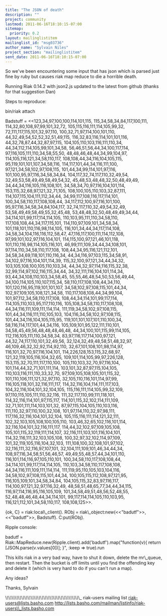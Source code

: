 ```yaml
---
title: "The JSON of death"
description: ""
project: community
lastmod: 2011-06-16T18:10:15-07:00
sitemap:
  priority: 0.2
layout: mailinglistitem
mailinglist_id: "msg03736"
author_name: "Sylvain Niles"
project_section: "mailinglistitem"
sent_date: 2011-06-16T18:10:15-07:00
---
```



So we've been encountering some input that has json which is parsed
just fine by ruby but causes riak map reduce to die a horrible death.

Running Riak 0.14.2 with json2.js updated to the latest from github
(thanks for that suggestion Dan)

Steps to reproduce:

bin/riak attach

Badstuff = &lt;&lt;123,34,97,100,100,114,101,115,
 115,34,58,34,84,117,100,111,
 114,32,80,108,97,99,101,32,72,
 105,115,116,111,114,105,99,32,
 72,111,117,115,101,32,97,110,
 100,32,71,97,114,100,101,110,
 44,32,49,54,52,52,32,51,49,115,
 116,32,83,116,114,101,101,116,
 44,32,78,87,44,32,87,97,115,
 104,105,110,103,116,111,110,34,
 44,34,112,114,105,99,101,34,58,
 56,46,51,56,44,34,100,117,114,
 97,116,105,111,110,34,58,55,50,
 48,48,46,48,44,34,99,104,97,
 114,105,116,121,34,58,110,117,
 108,108,44,34,116,104,105,115,
 95,119,101,101,107,34,58,116,
 114,117,101,44,34,116,111,100,
 97,121,34,58,102,97,108,115,
 101,44,34,99,114,101,97,116,
 101,100,95,97,116,34,58,34,84,
 104,117,32,74,117,110,32,49,54,
 32,49,53,58,49,49,58,49,54,32,
 45,48,53,48,48,32,50,48,49,49,
 34,44,34,116,105,116,108,101,
 34,58,34,70,97,116,104,101,114,
 153,115,32,68,97,121,32,71,105,
 108,100,105,110,103,32,87,111,
 114,107,115,104,111,112,34,44,
 34,99,117,108,116,117,114,101,
 100,34,58,110,117,108,108,44,
 34,117,112,100,97,116,101,100,
 95,97,116,34,58,34,84,104,117,
 32,74,117,110,32,49,54,32,49,
 53,58,49,49,58,49,55,32,45,48,
 53,48,48,32,50,48,49,49,34,44,
 34,114,101,99,117,114,114,105,
 110,103,95,111,110,34,58,110,
 117,108,108,44,34,117,115,101,
 114,110,97,109,101,34,58,34,
 101,118,101,110,116,98,114,105,
 116,101,34,44,34,117,114,108,
 34,58,34,104,116,116,112,58,47,
 47,116,117,100,111,114,112,108,
 97,99,101,102,97,116,104,101,
 114,115,100,97,121,46,101,118,
 101,110,116,98,114,105,116,101,
 46,99,111,109,34,44,34,108,101,
 97,114,110,34,58,110,117,108,
 108,44,34,95,116,121,112,101,
 34,58,34,69,118,101,110,116,34,
 44,34,116,97,103,115,34,58,91,
 34,102,97,116,104,101,114,39,
 115,32,100,97,121,34,44,34,32,
 103,105,108,100,105,110,103,34,
 44,34,32,97,114,116,115,32,38,
 32,99,114,97,102,116,115,34,44,
 34,32,111,116,104,101,114,34,
 93,44,34,108,110,103,34,58,45,
 55,55,46,48,54,50,53,56,49,44,
 34,100,114,105,110,107,115,34,
 58,110,117,108,108,44,34,110,
 101,120,116,95,119,101,101,107,
 34,58,102,97,108,115,101,44,34,
 102,97,109,105,108,121,34,58,
 110,117,108,108,44,34,99,104,
 101,97,112,34,58,110,117,108,
 108,44,34,114,101,99,117,114,
 114,105,110,103,95,117,110,116,
 105,108,34,58,110,117,108,108,
 44,34,116,111,109,111,114,114,
 111,119,34,58,102,97,108,115,
 101,44,34,116,111,110,105,103,
 104,116,34,58,102,97,108,115,
 101,44,34,116,104,105,115,95,
 119,101,101,107,101,110,100,34,
 58,116,114,117,101,44,34,116,
 105,109,101,95,122,111,110,101,
 34,58,45,49,56,48,48,48,46,48,
 44,34,100,101,115,99,114,105,
 112,116,105,111,110,34,58,34,
 83,97,116,117,114,100,97,121,
 44,32,74,117,110,101,32,49,56,
 32,124,32,49,48,58,51,48,32,97,
 46,109,46,32,32,92,114,92,110,
 32,67,101,108,101,98,114,97,
 116,101,32,70,97,116,104,101,
 114,226,128,153,115,32,68,97,
 121,32,119,105,116,104,32,65,
 109,101,114,105,99,97,226,128,
 153,115,32,70,111,117,110,100,
 105,110,103,32,70,97,116,104,
 101,114,44,32,71,101,111,114,
 103,101,32,87,97,115,104,105,
 110,103,116,111,110,33,32,70,
 97,109,105,108,105,101,115,32,
 101,110,106,111,121,32,97,110,
 32,105,110,116,101,114,97,99,
 116,105,118,101,32,116,111,117,
 114,32,116,104,114,111,117,103,
 104,32,116,104,101,32,104,105,
 115,116,111,114,105,99,32,109,
 97,110,115,105,111,110,32,116,
 111,32,117,110,99,111,118,101,
 114,32,116,114,101,97,115,117,
 114,101,115,32,102,114,111,109,
 32,71,101,111,114,103,101,32,
 87,97,115,104,105,110,103,116,
 111,110,32,97,110,100,32,108,
 101,97,114,110,32,97,98,111,
 117,116,32,116,104,101,32,104,
 105,115,116,111,114,121,32,111,
 102,32,103,105,108,100,105,110,
 103,46,32,65,102,116,101,114,
 32,116,104,101,32,116,111,117,
 114,44,32,102,97,109,105,108,
 105,101,115,32,119,111,114,107,
 32,116,111,103,101,116,104,101,
 114,32,116,111,32,103,105,108,
 100,32,97,32,102,114,97,109,
 101,32,119,105,116,104,32,103,
 111,108,100,32,108,101,97,102,
 32,116,111,32,116,97,107,101,
 32,104,111,109,101,46,34,44,34,
 108,97,116,34,58,51,56,46,57,
 49,49,55,48,57,44,34,101,110,
 116,101,114,116,97,105,110,101,
 100,34,58,110,117,108,108,44,
 34,114,101,99,117,114,114,105,
 110,103,34,58,110,117,108,108,
 44,34,116,111,109,111,114,114,
 111,119,95,110,105,103,104,116,
 34,58,102,97,108,115,101,44,34,
 100,105,115,112,108,97,121,95,
 116,105,109,101,34,58,34,84,
 104,105,115,32,83,97,116,117,
 114,100,97,121,32,97,116,32,49,
 48,58,51,48,65,77,34,44,34,115,
 116,97,114,116,95,116,105,109,
 101,34,58,49,51,48,56,52,48,55,
 52,48,48,46,48,44,34,114,101,
 99,117,114,114,105,110,103,95,
 116,121,112,101,34,58,110,117,
 108,108,125&gt;&gt;.

{ok, C} = riak:local\\_client().
RObj = riak\\_object:new(&lt;&lt;"badutf"&gt;&gt;, &lt;&lt;"badutf"&gt;&gt;, Badstuff).
C:put(RObj).


Ripple console:

 badutf = Riak::MapReduce.new(Ripple.client).add('badutf').map("function(v){
return [JSON.parse(v.values[0])]; }", :keep =&gt; true).run

This kills riak in a very bad way, have to shut it down, delete the
mr\\_queue, then restart. Then the bucket is off limits until you find
the offending key and delete it (which is very hard to do if you can't
run a map).


Any ideas?

Thanks,
Sylvain

\\_\\_\\_\\_\\_\\_\\_\\_\\_\\_\\_\\_\\_\\_\\_\\_\\_\\_\\_\\_\\_\\_\\_\\_\\_\\_\\_\\_\\_\\_\\_\\_\\_\\_\\_\\_\\_\\_\\_\\_\\_\\_\\_\\_\\_\\_\\_
riak-users mailing list
riak-users@lists.basho.com
http://lists.basho.com/mailman/listinfo/riak-users\\_lists.basho.com

